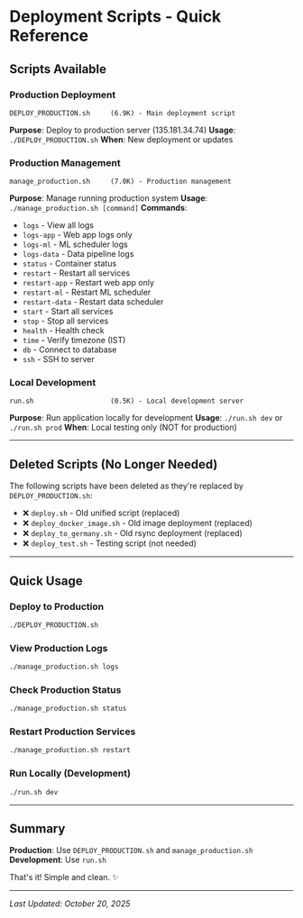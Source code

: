 # Deployment Scripts - Quick Reference

## Scripts Available

### Production Deployment
```
DEPLOY_PRODUCTION.sh     (6.9K) - Main deployment script
```
**Purpose**: Deploy to production server (135.181.34.74)
**Usage**: `./DEPLOY_PRODUCTION.sh`
**When**: New deployment or updates

### Production Management
```
manage_production.sh     (7.0K) - Production management
```
**Purpose**: Manage running production system
**Usage**: `./manage_production.sh [command]`
**Commands**:
- `logs` - View all logs
- `logs-app` - Web app logs only
- `logs-ml` - ML scheduler logs
- `logs-data` - Data pipeline logs
- `status` - Container status
- `restart` - Restart all services
- `restart-app` - Restart web app only
- `restart-ml` - Restart ML scheduler
- `restart-data` - Restart data scheduler
- `start` - Start all services
- `stop` - Stop all services
- `health` - Health check
- `time` - Verify timezone (IST)
- `db` - Connect to database
- `ssh` - SSH to server

### Local Development
```
run.sh                   (0.5K) - Local development server
```
**Purpose**: Run application locally for development
**Usage**: `./run.sh dev` or `./run.sh prod`
**When**: Local testing only (NOT for production)

---

## Deleted Scripts (No Longer Needed)

The following scripts have been deleted as they're replaced by `DEPLOY_PRODUCTION.sh`:

- ❌ `deploy.sh` - Old unified script (replaced)
- ❌ `deploy_docker_image.sh` - Old image deployment (replaced)
- ❌ `deploy_to_germany.sh` - Old rsync deployment (replaced)
- ❌ `deploy_test.sh` - Testing script (not needed)

---

## Quick Usage

### Deploy to Production
```bash
./DEPLOY_PRODUCTION.sh
```

### View Production Logs
```bash
./manage_production.sh logs
```

### Check Production Status
```bash
./manage_production.sh status
```

### Restart Production Services
```bash
./manage_production.sh restart
```

### Run Locally (Development)
```bash
./run.sh dev
```

---

## Summary

**Production**: Use `DEPLOY_PRODUCTION.sh` and `manage_production.sh`
**Development**: Use `run.sh`

That's it! Simple and clean. ✨

---

*Last Updated: October 20, 2025*
